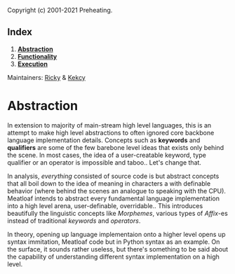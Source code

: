 Copyright (c) 2001-2021 Preheating.

## Index
1. **[Abstraction](#meatloaf)**
2. **[Functionality](#functionality)**
3. **[Execution](#execution)**

Maintainers: [Ricky](https://github.com/Rickaym) & [Kekcy](https://github.com/KekOnTheWorld)

# Abstraction
In extension to majority of main-stream high level languages, this is an attempt to make high level abstractions to often ignored core backbone language implementation details. Concepts such as **keywords** and **qualifiers** are some of the few barebone level ideas that exists only behind the scene. In most cases, the idea of a user-creatable keyword, type qualifier or an operator is impossible and taboo.. Let's change that.

In analysis, *everything* consisted of source code is but abstract concepts that all boil down to the idea of meaning in  characters a with definable behavior (where behind the scenes an analogue to speaking with the CPU). Meatloaf intends to abstract every fundamental language implementation into a high level arena, user-definable, overridable.. This introduces beautifully the linguistic concepts like *Morphemes*, various types of *Affix*-es instead of traditional *keywords* and *operators*.

In theory, opening up language implementaion onto a higher level opens up syntax immitation, Meatloaf code but in Python syntax as an example. On the surface, it sounds rather useless, but there's something to be said about the capability of understanding different syntax implementation on a high level.
